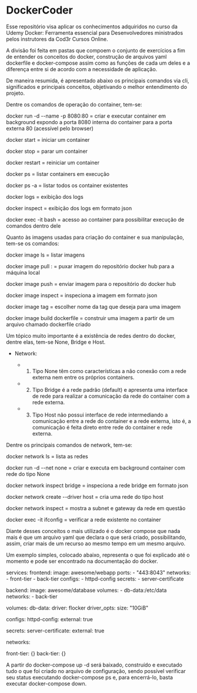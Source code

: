 # DockerCoder

Esse repositório visa aplicar os conhecimentos adquiridos no curso da Udemy Docker: Ferramenta essencial para Desenvolvedores ministrados pelos instrutores da Cod3r Cursos Online.

A divisão foi feita em pastas que compoem o conjunto de exercícios a fim de entender os conceitos do docker, construção de arquivos yaml dockerfile e docker-compose assim como as funções de cada um deles e a diferença entre si de acordo com a necessidade de aplicação.

De maneira resumida, é apresentado abaixo os principais comandos via cli, significados e principais conceitos, objetivando o melhor entendimento do projeto.

Dentre os comandos de operação do container, tem-se:

docker run -d --name <nomecontainer> -p 8080:80 = criar e executar container em background expondo a porta 8080 interna do container para a porta externa 80 (acessível pelo browser)

docker start <nomecontainer> = iniciar um container

docker stop <nomecontainer> = parar um container

docker restart <nomecontainer> = reiniciar um container

docker ps = listar containers em execução

docker ps -a = listar todos os container existentes

docker logs <nomecontainer> = exibição dos logs

docker inspect <nomecontainer> = exibição dos logs em formato json

docker exec -it <nomecontainer> bash = acesso ao container para possibilitar execução de comandos dentro dele

Quanto às imagens usadas para criação do container e sua manipulação, tem-se os comandos:

docker image ls = listar imagens

docker image pull <nomeimagem>:<versao> = puxar imagem do repositório docker hub para a máquina local

docker image push <nomeimagem> = enviar imagem para o repositório do docker hub

docker image inspect = inspeciona a imagem em formato json

docker image tag <nomeimagem> <novatag> = escolher nome da tag que deseja para uma imagem

docker image build dockerfile = construir uma imagem a partir de um arquivo chamado dockerfile criado

Um tópico muito importante é a existência de redes dentro do docker, dentre elas, tem-se None, Bridge e Host.
- Network:
    
    - 1) Tipo None têm como características a não conexão com a rede externa nem entre os próprios containers.
    
    - 2) Tipo Bridge é a rede padrão (default) e apresenta uma interface de rede para realizar a comunicação da rede do container com a rede externa.
    
    - 3) Tipo Host não possui interface de rede intermediando a comunicação entre a rede do container e a rede externa, isto é, a comunicação é feita direto entre rede do container e rede externa.

Dentre os principais comandos de network, tem-se:

docker network ls = lista as redes

docker run -d --net none <nomeimagem> = criar e executa em background container com rede do tipo None

docker network inspect bridge = inspeciona a rede bridge em formato json

docker network create --driver host <nomerede> = cria uma rede do tipo host

docker network inspect <nomerede> = mostra a subnet e gateway da rede em questão

docker exec -it <nomecontainer> ifconfig = verificar a rede existente no container

Diante desses conceitos o mais utilizado é o docker compose que nada mais é que um arquivo yaml que declara o que será criado, possibilitando, assim, criar mais de um recurso ao mesmo tempo em um mesmo arquivo.

Um exemplo simples, colocado abaixo, representa o que foi explicado até o momento e pode ser encontrado na documentação do docker.

services:
  frontend:
    image: awesome/webapp
    ports:
      - "443:8043"
    networks:
      - front-tier
      - back-tier
    configs:
      - httpd-config
    secrets:
      - server-certificate

  backend:
    image: awesome/database
    volumes:
      - db-data:/etc/data
    networks:
      - back-tier

volumes:
  db-data:
    driver: flocker
    driver_opts:
      size: "10GiB"

configs:
  httpd-config:
    external: true

secrets:
  server-certificate:
    external: true

networks:

  front-tier: {}
  back-tier: {}


A partir do docker-compose up -d será baixado, construído e executado tudo o que foi criado no arquivo de configuração, sendo possível verificar seu status executando docker-compose ps e, para encerrá-lo, basta executar docker-compose down.
